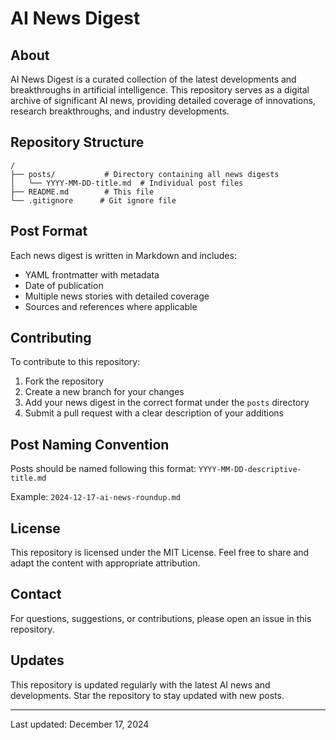 # AI News Digest

## About
AI News Digest is a curated collection of the latest developments and breakthroughs in artificial intelligence. This repository serves as a digital archive of significant AI news, providing detailed coverage of innovations, research breakthroughs, and industry developments.

## Repository Structure
```
/
├── posts/           # Directory containing all news digests
│   └── YYYY-MM-DD-title.md  # Individual post files
├── README.md        # This file
└── .gitignore      # Git ignore file
```

## Post Format
Each news digest is written in Markdown and includes:
- YAML frontmatter with metadata
- Date of publication
- Multiple news stories with detailed coverage
- Sources and references where applicable

## Contributing
To contribute to this repository:
1. Fork the repository
2. Create a new branch for your changes
3. Add your news digest in the correct format under the `posts` directory
4. Submit a pull request with a clear description of your additions

## Post Naming Convention
Posts should be named following this format:
`YYYY-MM-DD-descriptive-title.md`

Example: `2024-12-17-ai-news-roundup.md`

## License
This repository is licensed under the MIT License. Feel free to share and adapt the content with appropriate attribution.

## Contact
For questions, suggestions, or contributions, please open an issue in this repository.

## Updates
This repository is updated regularly with the latest AI news and developments. Star the repository to stay updated with new posts.

---

Last updated: December 17, 2024